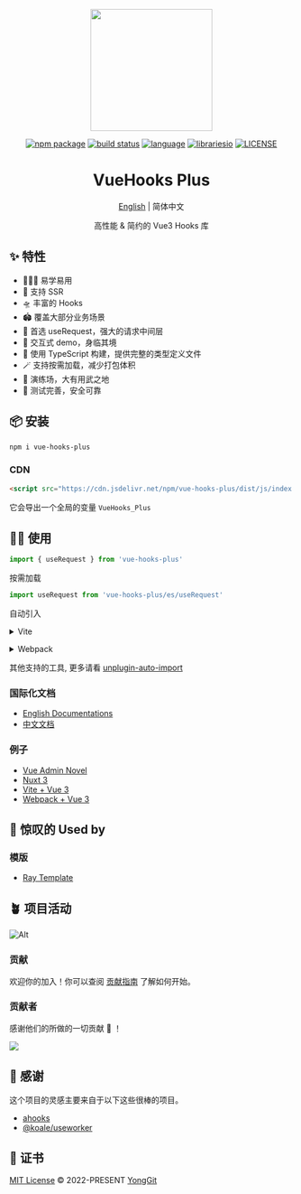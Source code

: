 <p align="center">
  <a href="https://inhiblabcore.github.io/vue-hooks-plus">
     <img width="216" src="https://inhiblabcore.github.io/vue-hooks-plus/logo@2x.png">
  </a>
</p>

<p align="center">
  <a href="https://www.npmjs.com/package/vue-hooks-plus"><img src="https://img.shields.io/npm/v/vue-hooks-plus.svg" alt="npm package"></a>
  <a href="https://github.com/InhiblabCore/vue-hooks-plus/actions/workflows/node-ci.yml"><img src="https://github.com/InhiblabCore/vue-hooks-plus/actions/workflows/ci.yml/badge.svg?branch=master" alt="build status"></a>
  <a href="#badge"><img src="https://img.shields.io/github/languages/top/InhiblabCore/vue-hooks-plus" alt="language"></a>
  <!-- <a href="https://img.badgesize.io/https:/unpkg.com/vue-hooks-plus/dist/js/index.es.js?label=gzip%20size&compression=gzip"><img src="https://img.badgesize.io/https:/unpkg.com/vue-hooks-plus/dist/js/index.es.js?label=gzip%20size&compression=gzip" alt="gzip"></a> -->
  <a href="#badge"><img src="https://img.shields.io/librariesio/github/InhiblabCore/vue-hooks-plus" alt="librariesio"></a>
  <a href="https://github.com/InhiblabCore/vue-hooks-plus/blob/master/LICENSE"><img src="https://img.shields.io/github/license/InhiblabCore/vue-hooks-plus" alt="LICENSE"></a>
</p>

<div align="center">

# VueHooks Plus

[English](https://github.com/InhiblabCore/vue-hooks-plus/tree/master/README.md) | 简体中文

高性能 & 简约的 Vue3 Hooks 库

</div>

## ✨ 特性

- 🏄🏼‍♂️ 易学易用
- 🔋 支持 SSR
- 🛸 丰富的 Hooks
- 🏟️ 覆盖大部分业务场景
- 🦾 首选 useRequest，强大的请求中间层
- 🎪 交互式 demo，身临其境
- 🎯 使用 TypeScript 构建，提供完整的类型定义文件
- 🪄 支持按需加载，减少打包体积
- 🤺 演练场，大有用武之地
- 🔐 测试完善，安全可靠

## 📦 安装

```bash
npm i vue-hooks-plus
```

### CDN

```html
<script src="https://cdn.jsdelivr.net/npm/vue-hooks-plus/dist/js/index.iife.js"></script>
```

它会导出一个全局的变量 `VueHooks_Plus`

## 🤹‍♀️ 使用

```typescript
import { useRequest } from 'vue-hooks-plus'
```

按需加载

```typescript
import useRequest from 'vue-hooks-plus/es/useRequest'
```

自动引入

<details>
<summary>Vite</summary><br>

```ts
import AutoImport from 'unplugin-auto-import/vite'
import { VueHooksPlusResolver } from '@vue-hooks-plus/resolvers'

export const AutoImportDeps = () =>
  AutoImport({
    imports: ['vue', 'vue-router'],
    include: [/\.[tj]sx?$/, /\.vue$/, /\.vue\?vue/, /\.md$/],
    dts: 'src/auto-imports.d.ts',
    resolvers: [VueHooksPlusResolver()],
  })
```

<br></details>

<details>
<summary>Webpack</summary><br>

```ts
const { VueHooksPlusResolver } = require('@vue-hooks-plus/resolvers')
module.exports = {
  /* ... */
  plugins: [
    require('unplugin-auto-import/webpack')({
      imports: ['vue', 'vue-router'],
      include: [/\.[tj]sx?$/, /\.vue$/, /\.vue\?vue/, /\.md$/],
      dts: 'src/auto-imports.d.ts',
      resolvers: [VueHooksPlusResolver()],
    }),
  ],
}
```

<br></details>

其他支持的工具, 更多请看 [unplugin-auto-import](https://github.com/antfu/unplugin-auto-import)

### 国际化文档

- [English Documentations](https://inhiblabcore.github.io/vue-hooks-plus)
- [中文文档](https://inhiblabcore.github.io/vue-hooks-plus/zh/)

### 例子

- [Vue Admin Novel](https://github.com/NelsonYong/vue-admin-novel)
- [Nuxt 3](https://github.com/InhiblabCore/vue-hooks-plus-example/tree/main/nuxt3)
- [Vite + Vue 3](https://github.com/InhiblabCore/vue-hooks-plus-example/tree/main/vite-vue3)
- [Webpack + Vue 3](https://github.com/InhiblabCore/vue-hooks-plus-example/tree/main/webpack-vue3)

## 🤩 惊叹的 Used by

### 模版

- [Ray Template](https://github.com/XiaoDaiGua-Ray/ray-template)

## 🪴 项目活动

![Alt](https://repobeats.axiom.co/api/embed/35dbca2274542c0144993be92cc51762227543d9.svg 'Repobeats analytics image')

### 贡献

欢迎你的加入！你可以查阅 [贡献指南](./CONTRIBUTING.md) 了解如何开始。

### 贡献者

感谢他们的所做的一切贡献 🐝 ！

<a href="https://github.com/InhiblabCore/vue-hooks-plus/graphs/contributors">
  <img src="https://contrib.rocks/image?repo=InhiblabCore/vue-hooks-plus" />
</a>

## 🌸 感谢

这个项目的灵感主要来自于以下这些很棒的项目。

- [ahooks](https://ahooks.js.org/)
- [@koale/useworker](https://github.com/alewin/useWorker)

## 📄 证书

[MIT License](https://github.com/InhiblabCore/vue-hooks-plus/blob/master/LICENSE) © 2022-PRESENT [YongGit](https://github.com/NelsonYong)
